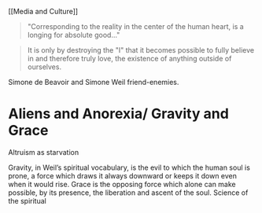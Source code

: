 [[Media and Culture]]


>"Corresponding to the reality in the center of the human heart, is a longing for absolute good..."

> It is only by destroying the "I" that it becomes possible to fully believe in and therefore truly love, the existence of anything outside of ourselves.

Simone de Beavoir and Simone Weil friend-enemies.

# Aliens and Anorexia/ Gravity and Grace
Altruism as starvation

Gravity, in Weil’s spiritual vocabulary, is the evil to which the human soul is prone, a force which draws it always downward or keeps it down even when it would rise. Grace is the opposing force which alone can make possible, by its presence, the liberation and ascent of the soul. 
Science of the spiritual
